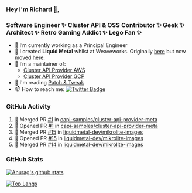 ### Hey I'm Richard 👋, 

<h3 align="left">Software Engineer ✨ Cluster API & OSS Contributor ✨ Geek ✨ Architect ✨ Retro Gaming Addict ✨ Lego Fan ✨</h3>

- 🔭 I’m currently working as a Principal Engineer
- 📯 I created **Liquid Metal** whilst at Weaveworks. Originally [here](https://github.com/weaveworks-liquidmetal) but now moved [here](https://github.com/liquidmetal-dev).
- 👯 I’m a maintainer of:
  -  [Cluster API Provider AWS](https://github.com/kubernetes-sigs/cluster-api-provider-aws)
  -  [Cluster API Provider GCP](https://github.com/kubernetes-sigs/cluster-api-provider-gcp)
- 💬 I'm reading [Patch & Tweak](https://bjooks.com/products/patch-tweak-exploring-modular-synthesis)
- 📫 How to reach me: [![Twitter Badge](https://img.shields.io/badge/-@fruit_case-00acee?style=flat&logo=Twitter&logoColor=white)](https://twitter.com/intent/follow?screen_name=fruit_case "Follow on Twitter")

### GitHub Activity 

<!--START_SECTION:activity-->
1. 🎉 Merged PR [#1](https://github.com/capi-samples/cluster-api-provider-meta/pull/1) in [capi-samples/cluster-api-provider-meta](https://github.com/capi-samples/cluster-api-provider-meta)
2. 💪 Opened PR [#1](https://github.com/capi-samples/cluster-api-provider-meta/pull/1) in [capi-samples/cluster-api-provider-meta](https://github.com/capi-samples/cluster-api-provider-meta)
3. 🎉 Merged PR [#15](https://github.com/liquidmetal-dev/mikrolite-images/pull/15) in [liquidmetal-dev/mikrolite-images](https://github.com/liquidmetal-dev/mikrolite-images)
4. 💪 Opened PR [#15](https://github.com/liquidmetal-dev/mikrolite-images/pull/15) in [liquidmetal-dev/mikrolite-images](https://github.com/liquidmetal-dev/mikrolite-images)
5. 🎉 Merged PR [#14](https://github.com/liquidmetal-dev/mikrolite-images/pull/14) in [liquidmetal-dev/mikrolite-images](https://github.com/liquidmetal-dev/mikrolite-images)
<!--END_SECTION:activity-->

### GitHub Stats

[![Anurag's github stats](https://github-readme-stats.vercel.app/api?username=richardcase&count_private=true&show_icons=true)](https://github.com/anuraghazra/github-readme-stats)

[![Top Langs](https://github-readme-stats.vercel.app/api/top-langs/?username=richardcase&hide=html&layout=compact)](https://github.com/anuraghazra/github-readme-stats)
